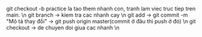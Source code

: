 git checkout -b practice la tao them nhanh con, tranh lam viec truc tiep tren main. \n
git branch -> kiem tra cac nhanh cay \n
git add -> git commit -m "Mô tả thay đổi" -> git push origin master(commit ở đâu thì push ở đó) \n
git checkout -> de chuyen doi giua cac nhanh \n
